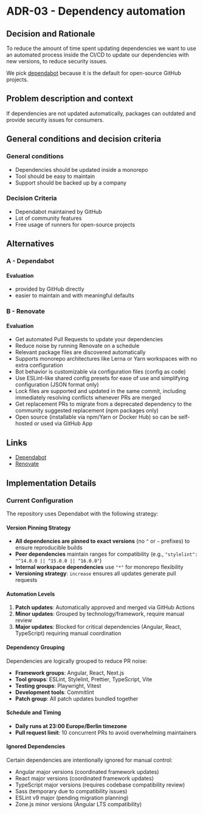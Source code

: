 # ADR-03 - Dependency automation

## Decision and Rationale

To reduce the amount of time spent updating dependencies we want to use an automated process inside the CI/CD to update our dependencies with new versions, to reduce security issues.

We pick [dependabot](https://github.com/dependabot) because it is the default for open-source GitHub projects.

## Problem description and context

If dependencies are not updated automatically, packages can outdated and provide security issues for consumers.

## General conditions and decision criteria

### General conditions

- Dependencies should be updated inside a monorepo
- Tool should be easy to maintain
- Support should be backed up by a company

### Decision Criteria

- Dependabot maintained by GitHub
- Lot of community features
- Free usage of runners for open-source projects

## Alternatives

### A - Dependabot

#### Evaluation

- provided by GitHub directly
- easier to maintain and with meaningful defaults

### B - Renovate

#### Evaluation

- Get automated Pull Requests to update your dependencies
- Reduce noise by running Renovate on a schedule
- Relevant package files are discovered automatically
- Supports monorepo architectures like Lerna or Yarn workspaces with no extra configuration
- Bot behavior is customizable via configuration files (config as code)
- Use ESLint-like shared config presets for ease of use and simplifying configuration (JSON format only)
- Lock files are supported and updated in the same commit, including immediately resolving conflicts whenever PRs are merged
- Get replacement PRs to migrate from a deprecated dependency to the community suggested replacement (npm packages only)
- Open source (installable via npm/Yarn or Docker Hub) so can be self-hosted or used via GitHub App

## Links

- [Dependabot](https://github.com/dependabot)
- [Renovate](https://github.com/renovatebot/renovate)

## Implementation Details

### Current Configuration

The repository uses Dependabot with the following strategy:

#### Version Pinning Strategy
- **All dependencies are pinned to exact versions** (no `^` or `~` prefixes) to ensure reproducible builds
- **Peer dependencies** maintain ranges for compatibility (e.g., `"stylelint": "^14.0.0 || ^15.0.0 || ^16.0.0"`)
- **Internal workspace dependencies** use `"*"` for monorepo flexibility
- **Versioning strategy**: `increase` ensures all updates generate pull requests

#### Automation Levels
1. **Patch updates**: Automatically approved and merged via GitHub Actions
2. **Minor updates**: Grouped by technology/framework, require manual review
3. **Major updates**: Blocked for critical dependencies (Angular, React, TypeScript) requiring manual coordination

#### Dependency Grouping
Dependencies are logically grouped to reduce PR noise:
- **Framework groups**: Angular, React, Next.js
- **Tool groups**: ESLint, Stylelint, Prettier, TypeScript, Vite
- **Testing groups**: Playwright, Vitest  
- **Development tools**: Commitlint
- **Patch group**: All patch updates bundled together

#### Schedule and Timing
- **Daily runs at 23:00 Europe/Berlin timezone**
- **Pull request limit**: 10 concurrent PRs to avoid overwhelming maintainers

#### Ignored Dependencies
Certain dependencies are intentionally ignored for manual control:
- Angular major versions (coordinated framework updates)
- React major versions (coordinated framework updates)  
- TypeScript major versions (requires codebase compatibility review)
- Sass (temporary due to compatibility issues)
- ESLint v9 major (pending migration planning)
- Zone.js minor versions (Angular LTS compatibility)
